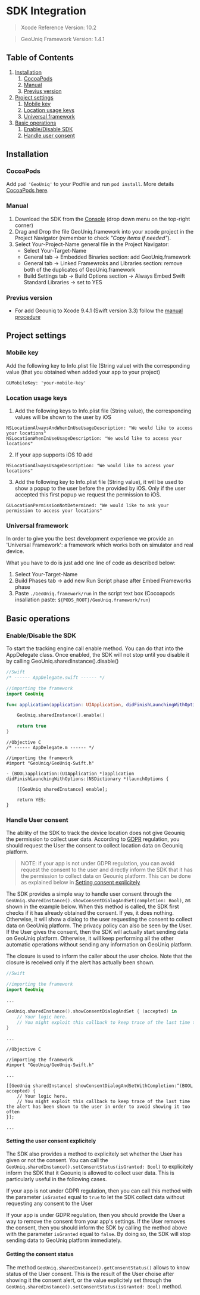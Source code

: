 # SDK Integration
 
> Xcode Reference Version: 10.2  

> GeoUniq Framework Version: 1.4.1 
 
 
## Table of Contents

1. [Installation](#user-content-installation)
    1. [CocoaPods](#user-content-cocoapods)
    2. [Manual](#user-content-manual)
    3. [Previus version](#user-content-previus-version)
2. [Project settings](#user-content-project-settings)
    1. [Mobile key](#user-content-mobile-key)
    2. [Location usage keys](#user-content-location-usage-keys)
    3. [Universal framework](#user-content-location-universal-framework)
3. [Basic operations](#user-content-basic-operations)
    1. [Enable/Disable SDK](#user-content-enabledisable-the-sdk)
    2. [Handle user consent](#user-content-handle-user-consent)



## Installation

### CocoaPods

Add `pod 'GeoUniq'` to your Podfile and run `pod install`. More details [CocoaPods here](https://cocoapods.org/).

### Manual

1. Download the SDK from the [Console](https://console.geouniq.com) (drop down menu on the top-right corner)
2. Drag and Drop the file GeoUniq.framework into your xcode project in the Project Navigator (remember to check *"Copy items if needed"*).
2. Select Your-Project-Name general file in the Project Navigator:
    - Select Your-Target-Name
    - General tab -> Embedded Binaries section: add GeoUniq.framework
    - General tab -> Linked Framewroks and Libraries section: remove both of the duplicates of GeoUniq.framework
    - Build Settings tab -> Build Options section -> Always Embed Swift Standard Libraries -> set to YES

### Previus version

- For add Geouniq to Xcode 9.4.1 (Swift version 3.3) follow the [manual procedure](#user-content-manual)  



## Project settings

### Mobile key

Add the following key to Info.plist file (String value) with the corresponding value (that you obtained when added your app to your project)
```
GUMobileKey: 'your-mobile-key'
```


### Location usage keys

1. Add the following keys to Info.plist file (String value), the corresponding values will be shown to the user by iOS
```
NSLocationAlwaysAndWhenInUseUsageDescription: "We would like to access your locations"
NSLocationWhenInUseUsageDescription: "We would like to access your locations"
```


2. If your app supports iOS 10 add
```
NSLocationAlwaysUsageDescription: "We would like to access your locations"
```


3. Add the following key to Info.plist file (String value), it will be used to show a popup to the user before the provided by iOS. Only if the user accepted this first popup we request the permission to iOS.
```
GULocationPermissionNotDetermined: "We would like to ask your permission to access your locations"
```

### Universal framework
In order to give you the best development experience we provide an 'Universal Framework': a framework which works both on simulator and real device.

What you have to do is just add one line of code as described below:
1. Select Your-Target-Name
2. Build Phases tab -> add new Run Script phase after Embed Frameworks phase
3. Paste `./GeoUniq.framework/run` in the script text box (Cocoapods insallation paste:  `${PODS_ROOT}/GeoUniq.framework/run`)

## Basic operations

### Enable/Disable the SDK
To start the tracking engine call enable method. You can do that into the AppDelegate class. Once enabled, the SDK will not stop until you disable it by calling GeoUniq.sharedInstance().disable()

```swift
//Swift
/* ------ AppDelegate.swift ------ */

//importing the framework
import GeoUniq

func application(application: UIApplication, didFinishLaunchingWithOptions launchOptions: [NSObject: AnyObject]?) -> Bool {

    GeoUniq.sharedInstance().enable()

    return true
}
```

```objc
//Objective C
/* ------ AppDelegate.m ------ */

//importing the framework
#import "GeoUniq/GeoUniq-Swift.h"

- (BOOL)application:(UIApplication *)application didFinishLaunchingWithOptions:(NSDictionary *)launchOptions {

    [[GeoUniq sharedInstance] enable];

    return YES;
}
```

### Handle User consent

The ability of the SDK to track the device location does not give Geouniq the permission to collect user data.
According to [GDPR](https://ec.europa.eu/commission/priorities/justice-and-fundamental-rights/data-protection/2018-reform-eu-data-protection-rules_en) regulation, you should request the User the consent to collect location data on Geouniq platform.

> NOTE: if your app is not under GDPR regulation, you can avoid request the consent to the user and directly inform the SDK that it has the permission to collect data on Geouniq platform. This can be done as explained below in [Setting consent explicitely](#setting-the-user-consent-explicitely)

The SDK provides a simple way to handle user consent through the `GeoUniq.sharedInstance().showConsentDialogAndSet(completion: Bool)`, as shown in the example below.
When this method is called, the SDK first checks if it has already obtained the consent. If yes, it does nothing. Otherwise, it will show a dialog to the user requesting the consent to collect data on GeoUniq platform. The privacy policy can also be seen by the User.
If the User gives the consent, then the SDK will actually start sending data on GeoUniq platform. Otherwise, it will keep performing all the other automatic operations without sending any information on GeoUniq platform.

The closure  is used to inform the caller about the user choice. Note that the closure is received only if the alert has actually been shown.

```swift
//Swift

//importing the framework
import GeoUniq

...

GeoUniq.sharedInstance().showConsentDialogAndSet { (accepted) in
    // Your logic here.
    // You might exploit this callback to keep trace of the last time the alert has been shown to the user in order to avoid showing it too often
}

...
```

```objc
//Objective C

//importing the framework
#import "GeoUniq/GeoUniq-Swift.h"
 
...

[[GeoUniq sharedInstance] showConsentDialogAndSetWithCompletion:^(BOOL accepted) {
    // Your logic here.
    // You might exploit this callback to keep trace of the last time the alert has been shown to the user in order to avoid showing it too often
}];

...

```

#### Setting the user consent explicitely

The SDK also provides a method to explicitely set whether the User has given or not the consent. You can call the `GeoUniq.sharedInstance().setConsentStatus(isGranted: Bool)` to explicitely inform the SDK that it Geouniq is allowed to collect user data.
This is particularly useful in the following cases.

If your app is not under GDPR regulation, then you can call this method with the parameter `isGranted` equal to `true` to let the SDK collect data without requesting any consent to the User

If your app is under GDPR regulation, then you should provide the User a way to remove the consent from your app's settings.
If the User removes the consent, then you should inform the SDK by calling the method above with the parameter `isGranted` equal to `false`.
By doing so, the SDK will stop sending data to GeoUniq platform immediately.

#### Getting the consent status

The method `GeoUniq.sharedInstance().getConsentStatus()` allows to know status of the User consent.
This is the result of the User choise after showing it the consent alert, or the value explicitely set through the `GeoUniq.sharedInstance().setConsentStatus(isGranted: Bool)` method.


